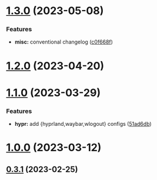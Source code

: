 # [1.3.0](https://github.com/aayushrathor/dotfiles/compare/v1.2.0...v1.3.0) (2023-05-08)


### Features

* **misc:** conventional changelog ([c0f668f](https://github.com/aayushrathor/dotfiles/commit/c0f668fa6cd4e365008a9299a7db9369ad598666))



# [1.2.0](https://github.com/aayushrathor/dotfiles/compare/v1.1.0...v1.2.0) (2023-04-20)



# [1.1.0](https://github.com/aayushrathor/dotfiles/compare/v1.0.0...v1.1.0) (2023-03-29)


### Features

* **hypr:** add {hyprland,waybar,wlogout} configs ([51ad6db](https://github.com/aayushrathor/dotfiles/commit/51ad6dbbc4231d2aad1399e4195114d3b0bb2708))



# [1.0.0](https://github.com/aayushrathor/dotfiles/compare/v0.3.1...v1.0.0) (2023-03-12)



## [0.3.1](https://github.com/aayushrathor/dotfiles/compare/v0.3.0...v0.3.1) (2023-02-25)



